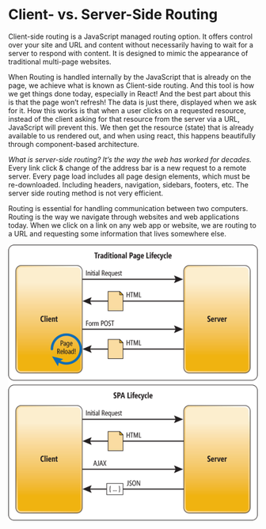 # Client- vs. Server-Side Routing

Client-side routing is a JavaScript managed routing option. It offers control over your site and URL and content without necessarily having to wait for a server to respond with content. It is designed to mimic the appearance of traditional multi-page websites. 

When Routing is handled internally by the JavaScript that is already on the page, we achieve what is known as Client-side routing. And this tool is how we get things done today, especially in React! And the best part about this is that the page won’t refresh! The data is just there, displayed when we ask for it. How this works is that when a user clicks on a requested resource, instead of the client asking for that resource from the server via a URL, JavaScript will prevent this. We then get the resource (state) that is already available to us rendered out, and when using react, this happens beautifully through component-based architecture.

*What is server-side routing? It’s the way the web has worked for decades.* Every link click & change of the address bar is a new request to a remote server. Every page load includes all page design elements, which must be re-downloaded. Including headers, navigation, sidebars, footers, etc. The server side routing method is not very efficient.

Routing is essential for handling communication between two computers. Routing is the way we navigate through websites and web applications today. When we click on a link on any web app or website, we are routing to a URL and requesting some information that lives somewhere else. 

![Client-%20vs%20Server-Side%20Routing%20c98aedf1ecb24cdf842f988a9d2a9b14/Untitled.png](Client-%20vs%20Server-Side%20Routing%20c98aedf1ecb24cdf842f988a9d2a9b14/Untitled.png)